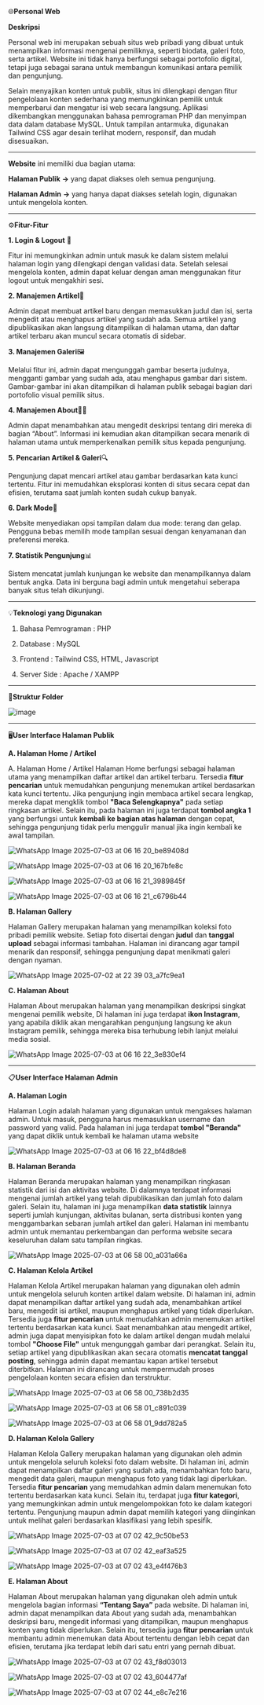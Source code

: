 🌐**Personal Web**

**Deskripsi**

Personal web ini merupakan sebuah situs web pribadi yang dibuat untuk menampilkan informasi mengenai pemiliknya, seperti biodata, galeri foto, serta artikel. Website ini tidak hanya berfungsi sebagai portofolio digital, tetapi juga sebagai sarana untuk membangun komunikasi antara pemilik dan pengunjung.

Selain menyajikan konten untuk publik, situs ini dilengkapi dengan fitur pengelolaan konten sederhana yang memungkinkan pemilik untuk memperbarui dan mengatur isi web secara langsung. Aplikasi dikembangkan menggunakan bahasa pemrograman PHP dan menyimpan data dalam database MySQL. Untuk tampilan antarmuka, digunakan Tailwind CSS agar desain terlihat modern, responsif, dan mudah disesuaikan.
_____________________________________________________________________________________________________________________________

**Website** ini memiliki dua bagian utama:

**Halaman Publik** **->** yang dapat diakses oleh semua pengunjung.

**Halaman Admin**  **->** yang hanya dapat diakses setelah login, digunakan untuk mengelola konten.
_____________________________________________________________________________________________________________________________
⚙️**Fitur-Fitur**

**1. Login & Logout** 🔐

Fitur ini memungkinkan admin untuk masuk ke dalam sistem melalui halaman login yang dilengkapi dengan validasi data.         Setelah selesai mengelola konten, admin dapat keluar dengan aman menggunakan fitur logout untuk mengakhiri sesi.

**2. Manajemen Artikel**📰

Admin dapat membuat artikel baru dengan memasukkan judul dan isi, serta mengedit atau menghapus artikel yang sudah ada.      Semua artikel yang dipublikasikan akan langsung ditampilkan di halaman utama, dan daftar artikel terbaru akan muncul         secara otomatis di sidebar.

**3. Manajemen Galeri**🖼️

Melalui fitur ini, admin dapat mengunggah gambar beserta judulnya, mengganti gambar yang sudah ada, atau menghapus           gambar    dari sistem. Gambar-gambar ini akan ditampilkan di halaman publik sebagai bagian dari portofolio visual            pemilik situs.

**4. Manajemen About**🧑‍💻

Admin dapat menambahkan atau mengedit deskripsi tentang diri mereka di bagian “About”. Informasi ini kemudian akan           ditampilkan secara menarik di halaman utama untuk memperkenalkan pemilik situs kepada pengunjung.

**5. Pencarian Artikel & Galeri**🔍

Pengunjung dapat mencari artikel atau gambar berdasarkan kata kunci tertentu. Fitur ini memudahkan eksplorasi konten di      situs secara cepat dan efisien, terutama saat jumlah konten sudah cukup banyak.

**6. Dark Mode**🌙

Website menyediakan opsi tampilan dalam dua mode: terang dan gelap. Pengguna bebas memilih mode tampilan sesuai dengan       kenyamanan dan preferensi mereka.

**7. Statistik Pengunjung**📊

Sistem mencatat jumlah kunjungan ke website dan menampilkannya dalam bentuk angka. Data ini berguna bagi admin untuk         mengetahui seberapa banyak situs telah dikunjungi.
_____________________________________________________________________________________________________________________________

💡**Teknologi yang Digunakan**

1. Bahasa Pemrograman : PHP

2. Database : MySQL

3. Frontend : Tailwind CSS, HTML, Javascript

4. Server Side : Apache / XAMPP
_____________________________________________________________________________________________________________________________

📁**Struktur Folder**

![image](https://github.com/user-attachments/assets/fa62be6b-c34c-4d7e-a5f2-d78395e33f72)

_____________________________________________________________________________________________________________________________



🖥️**User Interface Halaman Publik**

**A. Halaman Home / Artikel**

A. Halaman Home / Artikel
Halaman Home berfungsi sebagai halaman utama yang menampilkan daftar artikel dan artikel terbaru. Tersedia **fitur pencarian** untuk memudahkan pengunjung menemukan artikel berdasarkan kata kunci tertentu. Jika pengunjung ingin membaca artikel secara lengkap, mereka dapat mengklik tombol **"Baca Selengkapnya"** pada setiap ringkasan artikel.
Selain itu, pada halaman ini juga terdapat **tombol angka 1** yang berfungsi untuk **kembali ke bagian atas halaman** dengan cepat, sehingga pengunjung tidak perlu menggulir manual jika ingin kembali ke awal tampilan.

![WhatsApp Image 2025-07-03 at 06 16 20_be89408d](https://github.com/user-attachments/assets/d8a938c1-1e82-4b89-a1e7-054f1e310e44)

![WhatsApp Image 2025-07-03 at 06 16 20_167bfe8c](https://github.com/user-attachments/assets/d35c7a49-748e-45b4-b290-356cf08821f3)

![WhatsApp Image 2025-07-03 at 06 16 21_3989845f](https://github.com/user-attachments/assets/7c92bd99-85b2-4361-b17f-8c88dcaee0a1)

![WhatsApp Image 2025-07-03 at 06 16 21_c6796b44](https://github.com/user-attachments/assets/1b7635b7-f5fb-479c-84b1-e3437a8c4097)


**B. Halaman Gallery**

Halaman Gallery merupakan halaman yang menampilkan koleksi foto pribadi pemilik website. Setiap foto disertai dengan **judul** dan **tanggal upload** sebagai informasi tambahan. Halaman ini dirancang agar tampil menarik dan responsif, sehingga pengunjung dapat menikmati galeri dengan nyaman.

![WhatsApp Image 2025-07-02 at 22 39 03_a7fc9ea1](https://github.com/user-attachments/assets/6d1c2cd7-1b8d-4a54-82f8-8a4d30b2ca5c)

**C. Halaman About**

Halaman About merupakan halaman yang menampilkan deskripsi singkat mengenai pemilik website, Di halaman ini juga terdapat **ikon Instagram**, yang apabila diklik akan mengarahkan pengunjung langsung ke akun Instagram pemilik, sehingga mereka bisa terhubung lebih lanjut melalui media sosial.

![WhatsApp Image 2025-07-03 at 06 16 22_3e830ef4](https://github.com/user-attachments/assets/acb75a51-32dc-45da-bb90-a887f8647b17)

_________________________________________________________________________________________________________________________



📋**User Interface Halaman Admin**

**A. Halaman Login**

Halaman Login adalah halaman yang digunakan untuk mengakses halaman admin. Untuk masuk, pengguna harus memasukkan username dan password yang valid. Pada halaman ini juga terdapat **tombol "Beranda"** yang dapat diklik untuk kembali ke halaman utama website

![WhatsApp Image 2025-07-03 at 06 16 22_bf4d8de8](https://github.com/user-attachments/assets/7ccc7eb9-cbe9-4135-a718-34e191b81211)

**B. Halaman Beranda**

Halaman Beranda merupakan halaman yang menampilkan ringkasan statistik dari isi dan aktivitas website. Di dalamnya terdapat informasi mengenai jumlah artikel yang telah dipublikasikan dan jumlah foto dalam galeri.
Selain itu, halaman ini juga menampilkan **data statistik** lainnya seperti jumlah kunjungan, aktivitas bulanan, serta distribusi konten yang menggambarkan sebaran jumlah artikel dan galeri. Halaman ini membantu admin untuk memantau perkembangan dan performa website secara keseluruhan dalam satu tampilan ringkas.

![WhatsApp Image 2025-07-03 at 06 58 00_a031a66a](https://github.com/user-attachments/assets/177283c1-a83e-4929-9d88-14f58e787ba2)

**C. Halaman Kelola Artikel**

Halaman Kelola Artikel merupakan halaman yang digunakan oleh admin untuk mengelola seluruh konten artikel dalam website. Di halaman ini, admin dapat menampilkan daftar artikel yang sudah ada, menambahkan artikel baru, mengedit isi artikel, maupun menghapus artikel yang tidak diperlukan.
Tersedia juga **fitur pencarian** untuk memudahkan admin menemukan artikel tertentu berdasarkan kata kunci. Saat menambahkan atau mengedit artikel, admin juga dapat menyisipkan foto ke dalam artikel dengan mudah melalui tombol **"Choose File"** untuk mengunggah gambar dari perangkat.
Selain itu, setiap artikel yang dipublikasikan akan secara otomatis **mencatat tanggal posting**, sehingga admin dapat memantau kapan artikel tersebut diterbitkan. Halaman ini dirancang untuk mempermudah proses pengelolaan konten secara efisien dan terstruktur.

![WhatsApp Image 2025-07-03 at 06 58 00_738b2d35](https://github.com/user-attachments/assets/eeeef5b4-4e36-424a-9dbd-3cfe50e2d2e3)

![WhatsApp Image 2025-07-03 at 06 58 01_c891c039](https://github.com/user-attachments/assets/3039b400-8742-45de-9e2e-e4798bc78bc2)

![WhatsApp Image 2025-07-03 at 06 58 01_9dd782a5](https://github.com/user-attachments/assets/298d6e23-343c-4974-9b40-fdb58260f61d)


**D. Halaman Kelola Gallery**

Halaman Kelola Gallery merupakan halaman yang digunakan oleh admin untuk mengelola seluruh koleksi foto dalam website. Di halaman ini, admin dapat menampilkan daftar galeri yang sudah ada, menambahkan foto baru, mengedit data galeri, maupun menghapus foto yang tidak lagi diperlukan.
Tersedia **fitur pencarian** yang memudahkan admin dalam menemukan foto tertentu berdasarkan kata kunci. Selain itu, terdapat juga **fitur kategori**, yang memungkinkan admin untuk mengelompokkan foto ke dalam kategori tertentu. Pengunjung maupun admin dapat memilih kategori yang diinginkan untuk melihat galeri berdasarkan klasifikasi yang lebih spesifik.


![WhatsApp Image 2025-07-03 at 07 02 42_9c50be53](https://github.com/user-attachments/assets/4e634016-1b7b-45f1-bdd6-80404a2b9537)

![WhatsApp Image 2025-07-03 at 07 02 42_eaf3a525](https://github.com/user-attachments/assets/44afac99-54be-47e7-895a-b435e847248a)

![WhatsApp Image 2025-07-03 at 07 02 43_e4f476b3](https://github.com/user-attachments/assets/c7d9a2ac-fbb2-4900-be02-6d8cfeb58987)

**E. Halaman About**

Halaman About merupakan halaman yang digunakan oleh admin untuk mengelola bagian informasi **“Tentang Saya”** pada website. Di halaman ini, admin dapat menampilkan data About yang sudah ada, menambahkan deskripsi baru, mengedit informasi yang ditampilkan, maupun menghapus konten yang tidak diperlukan.
Selain itu, tersedia juga **fitur pencarian** untuk membantu admin menemukan data About tertentu dengan lebih cepat dan efisien, terutama jika terdapat lebih dari satu entri yang pernah dibuat.

![WhatsApp Image 2025-07-03 at 07 02 43_f8d03013](https://github.com/user-attachments/assets/0e91d4c9-f241-4783-84c2-320d19042d7e)

![WhatsApp Image 2025-07-03 at 07 02 43_604477af](https://github.com/user-attachments/assets/f4b579e7-d0d9-4e39-bfb9-bc75c5d9e3ab)

![WhatsApp Image 2025-07-03 at 07 02 44_e8c7e216](https://github.com/user-attachments/assets/63f614c5-992d-4745-addc-681e7eedffdb)






















